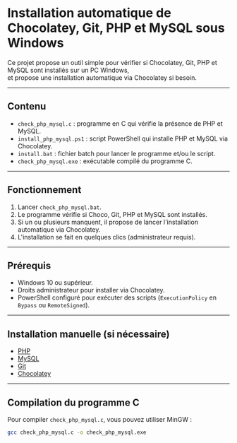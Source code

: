 # Installation automatique de Chocolatey, Git, PHP et MySQL sous Windows

Ce projet propose un outil simple pour vérifier si Chocolatey, Git, PHP et MySQL sont installés sur un PC Windows,  
et propose une installation automatique via Chocolatey si besoin.

---

## Contenu

- `check_php_mysql.c` : programme en C qui vérifie la présence de PHP et MySQL.  
- `install_php_mysql.ps1` : script PowerShell qui installe PHP et MySQL via Chocolatey.  
- `install.bat` : fichier batch pour lancer le programme et/ou le script.  
- `check_php_mysql.exe` : exécutable compilé du programme C.

---

## Fonctionnement

1. Lancer `check_php_mysql.bat`.  
2. Le programme vérifie si Choco, Git, PHP et MySQL sont installés.  
3. Si un ou plusieurs manquent, il propose de lancer l'installation automatique via Chocolatey.  
4. L'installation se fait en quelques clics (administrateur requis).

---

## Prérequis

- Windows 10 ou supérieur.  
- Droits administrateur pour installer via Chocolatey.  
- PowerShell configuré pour exécuter des scripts (`ExecutionPolicy` en `Bypass` ou `RemoteSigned`).

---

## Installation manuelle (si nécessaire)

- [PHP](https://windows.php.net/download)  
- [MySQL](https://dev.mysql.com/downloads/mysql/)
- [Git](https://git-scm.com/downloads)  
- [Chocolatey](https://chocolatey.org/install)
---

## Compilation du programme C

Pour compiler `check_php_mysql.c`, vous pouvez utiliser MinGW :

```bash
gcc check_php_mysql.c -o check_php_mysql.exe
